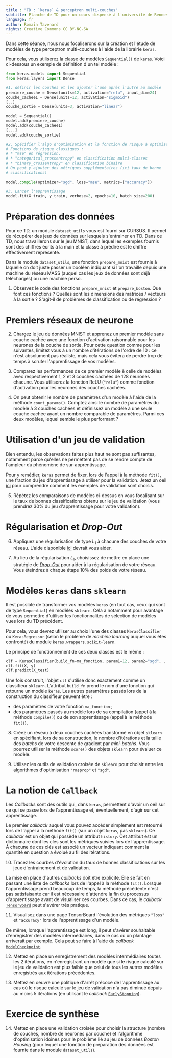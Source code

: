 ```yaml
---
title : "TD : `keras` & perceptron multi-couches"
subtitle: Planche de TD pour un cours dispensé à l'université de Rennes 2
language: fr
author: Romain Tavenard
rights: Creative Commons CC BY-NC-SA
---
```


Dans cette séance, nous nous focaliserons sur la création et l'étude de modèles
de type perceptron multi-couches à l'aide de la librairie `keras`.

Pour cela, vous utiliserez la classe de modèles `Sequential()` de `keras`.
Voici ci-dessous un exemple de définition d'un tel modèle :

```python
from keras.models import Sequential
from keras.layers import Dense

#1. définir les couches et les ajouter l'une après l'autre au modèle
premiere_couche = Dense(units=12, activation="relu", input_dim=24)
couche_cachee1 = Dense(units=12, activation="sigmoid")
[..]
couche_sortie = Dense(units=3, activation="linear")

model = Sequential()
model.add(premiere_couche)
model.add(couche_cachee1)
[...]
model.add(couche_sortie)

#2. Spécifier l'algo d'optimisation et la fonction de risque à optimiser
# Fonctions de risque classiques :
# * "mse" en régression,
# * "categorical_crossentropy" en classification multi-classes
# * "binary_crossentropy" en classification binaire
# On peut y ajouter des métriques supplémentaires (ici taux de bonne
# classifications)

model.compile(optimizer="sgd", loss="mse", metrics=["accuracy"])

#3. Lancer l'apprentissage
model.fit(X_train, y_train, verbose=2, epochs=10, batch_size=200)
```

# Préparation des données

Pour ce TD, un module `dataset_utils` vous est fourni sur CURSUS.
Il permet de récupérer des jeux de données sur lesquels s'entrainer en TD.
Dans ce TD, nous travaillerons sur le jeu MNIST, dans lequel les exemples
fournis sont des chiffres écrits à la main et la classe à prédire est le chiffre
effectivement représenté.

Dans le module `dataset_utils`, une fonction `prepare_mnist` est fournie à
laquelle on doit juste passer un booléen indiquant si l'on travaille depuis une
machine du réseau MASS (auquel cas les jeux de données sont déjà téléchargés)
ou une machine perso.

1. Observez le code des fonctions `prepare_mnist` et `prepare_boston`.
Que font ces fonctions ? Quelles sont les dimensions des matrices / vecteurs à
la sortie ? S'agit-il de problèmes de classification ou de régression ?

# Premiers réseaux de neurone

2. Chargez le jeu de données MNIST et apprenez un premier modèle sans couche
cachée avec une fonction d'activation raisonnable pour les neurones de la couche
de sortie. Pour cette question comme pour les suivantes, limitez vous à un
nombre d'itérations de l'ordre de 10 : ce n'est absolument pas réaliste, mais
cela vous évitera de perdre trop de temps à scruter l'apprentissage de vos
modèles.

3. Comparez les performances de ce premier modèle è celle de modèles avec
respectivement 1, 2 et 3 couches cachées de 128 neurones chacune. Vous
utiliserez la fonction ReLU (`"relu"`) comme fonction d'activation pour les
neurones des couches cachées.

4. On peut obtenir le nombre de paramètres d'un modèle à l'aide de la
méthode `count_params()`. Comptez ainsi le nombre de paramètres du modèle à
3 couches cachées et définissez un modèle à une seule couche cachée ayant un
nombre comparable de paramètres. Parmi ces deux modèles, lequel semble le plus
performant ?

# Utilisation d'un jeu de validation

Bien entendu, les observations faites plus haut ne sont pas suffisantes,
notamment parce qu'elles ne permettent pas de se rendre compte de l'ampleur du
phénomène de sur-apprentissage.

Pour y remédier, `keras` permet de fixer, lors de l'appel à la méthode `fit()`,
une fraction du jeu d'apprentissage à utiliser pour la validation.
Jetez un oeil
[ici](https://keras.io/getting-started/faq/#how-is-the-validation-split-computed)
pour comprendre comment les exemples de validation sont
choisis.

5. Répétez les comparaisons de modèles ci-dessus en vous focalisant sur le taux
de bonnes classifications obtenu sur le jeu de validation (vous prendrez 30\%
    du jeu d'apprentissage pour votre validation).

# Régularisation et _Drop-Out_

6. Appliquez une régularisation de type $L_1$ à chacune des couches de votre
réseau. L'aide disponible [ici](https://keras.io/regularizers/) devrait
vous aider.

7. Au lieu de la régularisation $L_1$, choisissez de mettre en place une
stratégie de [_Drop-Out_](https://keras.io/layers/core/#dropout) pour aider à la
régularisation de votre réseau.
Vous éteindrez à chaque étape 10\% des poids de votre réseau.

# Modèles `keras` dans `sklearn`

Il est possible de transformer vos modèles `keras` (en tout cas, ceux qui sont
    de type `Sequential`) en modèles `sklearn`. Cela a notamment pour avantage
de vous permettre d'utiliser les fonctionnalités de sélection de modèles vues
lors du TD précédent.

Pour cela, vous devrez utiliser au choix l'une des classes `KerasClassifier` ou
`KerasRegressor` (selon le problème de _machine learning_ auquel vous êtes
    confronté) du module `keras.wrappers.scikit-learn`.

Le principe de fonctionnement de ces deux classes est le même :

```python
clf = KerasClassifier(build_fn=ma_fonction, param1=12, param2="sgd", ...)
clf.fit(X, y)
clf.predict(X_test)
```

Une fois construit, l'objet `clf` s'utilise donc exactement comme un classifieur
`sklearn`.
L'attribut `build_fn` prend le nom d'une fonction qui retourne un modèle
`keras`. Les autres paramètres passés lors de la construction du classifieur
peuvent être :

* des paramètres de votre fonction `ma_fonction` ;
* des paramètres passés au modèle lors de sa compilation (appel à la méthode
    `compile()`) ou de son apprentissage (appel à la méthode `fit()`).

8. Créez un réseau à deux couches cachées transformé en objet `sklearn` en
spécifiant, lors de sa construction, le nombre d'itérations et la taille des
_batchs_ de votre descente de gradient par _mini-batchs_. Vous pourrez
utiliser la méthode `score()` des objets `sklearn` pour évaluer ce modèle.

9. Utilisez les outils de validation croisée de `sklearn` pour choisir entre
les algorithmes d'optimisation `"rmsprop"` et `"sgd"`.

# La notion de `Callback`

Les _Callbacks_ sont des outils qui, dans `keras`, permettent d'avoir un oeil
sur ce qui se passe lors de l'apprentissage et, éventuellement, d'agir sur cet
apprentissage.

Le premier _callback_ auquel vous pouvez accéder simplement est retourné
lors de l'appel à la méthode `fit()` (sur un objet `keras`, pas `sklearn`). Ce
_callback_ est un objet qui possède un attribut `history`. Cet attribut est un
dictionnaire dont les clés sont les métriques suivies lors de l'apprentissage.
À chacune de ces clés est associé un vecteur indiquant comment la quantité en
question a évolué au fil des itérations.

10. Tracez les courbes d'évolution du taux de bonnes classifications sur les
jeux d'entrainement et de validation.

La mise en place d'autres _callbacks_ doit être explicite. Elle se fait en
passant une liste de _callbacks_ lors de l'appel à la méthode `fit()`.
Lorsque l'apprentissage prend beaucoup de temps, la méthode précédente n'est pas
satisfaisante car il est nécessaire d'attendre la fin du processus
d'apprentissage avant de visualiser ces courbes. Dans ce cas, le _callback_
[`TensorBoard`](https://keras.io/callbacks/#tensorboard) peut s'avérer très
pratique.

11. Visualisez dans une page TensorBoard l'évolution des métriques `"loss"`
et `"accuracy"` lors de l'apprentissage d'un modèle.

De même, lorsque l'apprentissage est long, il peut s'avérer souhaitable
d'enregistrer des modèles intermédiaires, dans le cas où un plantage arriverait
par exemple. Cela peut se faire à l'aide du _callback_
[`ModelCheckpoint`](https://keras.io/callbacks/#modelcheckpoint).

12. Mettez en place un enregistrement des modèles intermédiaires toutes les 2
itérations, en n'enregistrant un modèle que si le risque calculé sur le jeu de
validation est plus faible que celui de tous les autres modèles enregistrés
aux itérations précédentes.

13. Mettez en oeuvre une politique d'arrêt précoce de l'apprentissage au cas où
le risque calculé sur le jeu de validation n'a pas diminué depuis au moins 5
itérations (en utilisant le _callback_
[`EarlyStopping`](https://keras.io/callbacks/#earlystopping)).

# Exercice de synthèse

14. Mettez en place une validation croisée pour choisir la structure (nombre de
    couches, nombre de neurones par couche) et l'algorithme d'optimisation
    idoines pour le problème lié au jeu de données _Boston Housing_ (pour lequel
        une fonction de préparation des données est fournie dans le module
        `dataset_utils`).
